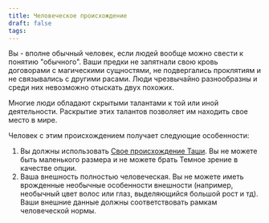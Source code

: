 ```yaml
---
title: Человеческое происхождение
draft: false
tags:
---
```

Вы - вполне обычный человек, если людей вообще можно свести к понятию "обычного". Ваши предки не запятнали свою кровь договорами с магическими сущностями, не подвергались проклятиям и не связывались с другими расами. Люди чрезвычайно разнообразны и среди них невозможно отыскать двух похожих.

Многие люди обладают скрытыми талантами к той или иной деятельности. Раскрытие этих талантов позволяет им находить свое место в мире.

Человек с этим происхождением получает следующие особенности:
1. Вы должны использовать [Свое происхождение Таши](https://dnd.su/race/223-custom-lineage/). Вы не можете быть маленького размера и не можете брать Темное зрение в качестве опции.
2. Ваша внешность полностью человеческая. Вы не можете иметь врожденные необычные особенности внешности (например, необычный цвет волос или глаз, выделяющийся большой рост и тд). Ваши внешние данные должны соответствовать рамкам человеческой нормы.